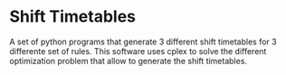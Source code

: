 # Shift Timetables
 A set of python programs that generate 3 different shift timetables for 3 differente set of rules. This software uses cplex to solve the different optimization problem that allow to generate the shift timetables.
